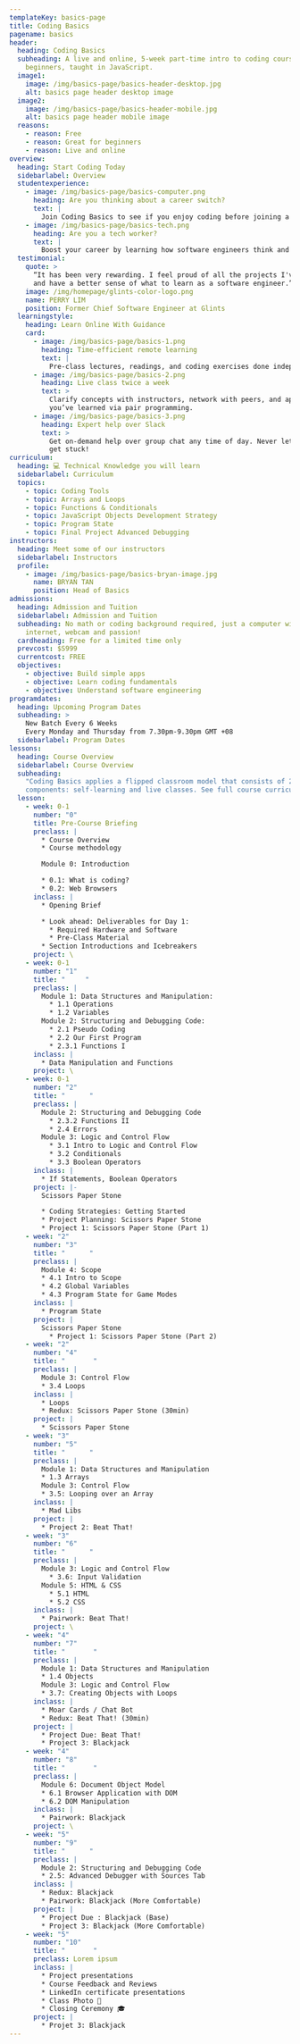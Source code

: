 ```yaml
---
templateKey: basics-page
title: Coding Basics
pagename: basics
header:
  heading: Coding Basics
  subheading: A live and online, 5-week part-time intro to coding course for
    beginners, taught in JavaScript.
  image1:
    image: /img/basics-page/basics-header-desktop.jpg
    alt: basics page header desktop image
  image2:
    image: /img/basics-page/basics-header-mobile.jpg
    alt: basics page header mobile image
  reasons:
    - reason: Free
    - reason: Great for beginners
    - reason: Live and online
overview:
  heading: Start Coding Today
  sidebarlabel: Overview
  studentexperience:
    - image: /img/basics-page/basics-computer.png
      heading: Are you thinking about a career switch?
      text: |
        Join Coding Basics to see if you enjoy coding before joining a bootcamp.
    - image: /img/basics-page/basics-tech.png
      heading: Are you a tech worker?
      text: |
        Boost your career by learning how software engineers think and work.
  testimonial:
    quote: >
      “It has been very rewarding. I feel proud of all the projects I've done
      and have a better sense of what to learn as a software engineer.”
    image: /img/homepage/glints-color-logo.png
    name: PERRY LIM
    position: Former Chief Software Engineer at Glints
  learningstyle:
    heading: Learn Online With Guidance
    card:
      - image: /img/basics-page/basics-1.png
        heading: Time-efficient remote learning
        text: |
          Pre-class lectures, readings, and coding exercises done independently.
      - image: /img/basics-page/basics-2.png
        heading: Live class twice a week
        text: >
          Clarify concepts with instructors, network with peers, and apply what
          you’ve learned via pair programming.
      - image: /img/basics-page/basics-3.png
        heading: Expert help over Slack
        text: >
          Get on-demand help over group chat any time of day. Never let yourself
          get stuck!
curriculum:
  heading: 💻 Technical Knowledge you will learn
  sidebarlabel: Curriculum
  topics:
    - topic: Coding Tools
    - topic: Arrays and Loops
    - topic: Functions & Conditionals
    - topic: JavaScript Objects Development Strategy
    - topic: Program State
    - topic: Final Project Advanced Debugging
instructors:
  heading: Meet some of our instructors
  sidebarlabel: Instructors
  profile:
    - image: /img/basics-page/basics-bryan-image.jpg
      name: BRYAN TAN
      position: Head of Basics
admissions:
  heading: Admission and Tuition
  sidebarlabel: Admission and Tuition
  subheading: No math or coding background required, just a computer with
    internet, webcam and passion!
  cardheading: Free for a limited time only
  prevcost: $S999
  currentcost: FREE
  objectives:
    - objective: Build simple apps
    - objective: Learn coding fundamentals
    - objective: Understand software engineering
programdates:
  heading: Upcoming Program Dates
  subheading: >
    New Batch Every 6 Weeks
    Every Monday and Thursday from 7.30pm-9.30pm GMT +08
  sidebarlabel: Program Dates
lessons:
  heading: Course Overview
  sidebarlabel: Course Overview
  subheading:
    "Coding Basics applies a flipped classroom model that consists of 2
    components: self-learning and live classes. See full course curriculum here"
  lesson:
    - week: 0-1
      number: "0"
      title: Pre-Course Briefing
      preclass: |
        * Course Overview
        * Course methodology

        Module 0: Introduction

        * 0.1: What is coding? 
        * 0.2: Web Browsers
      inclass: |
        * Opening Brief

        * Look ahead: Deliverables for Day 1:
          * Required Hardware and Software
          * Pre-Class Material
        * Section Introductions and Icebreakers
      project: \
    - week: 0-1
      number: "1"
      title: "     "
      preclass: |
        Module 1: Data Structures and Manipulation:
          * 1.1 Operations
          * 1.2 Variables
        Module 2: Structuring and Debugging Code:
          * 2.1 Pseudo Coding
          * 2.2 Our First Program
          * 2.3.1 Functions I
      inclass: |
        * Data Manipulation and Functions
      project: \
    - week: 0-1
      number: "2"
      title: "      "
      preclass: |
        Module 2: Structuring and Debugging Code
          * 2.3.2 Functions II
          * 2.4 Errors
        Module 3: Logic and Control Flow
          * 3.1 Intro to Logic and Control Flow
          * 3.2 Conditionals
          * 3.3 Boolean Operators
      inclass: |
        * If Statements, Boolean Operators
      project: |-
        Scissors Paper Stone 

        * Coding Strategies: Getting Started
        * Project Planning: Scissors Paper Stone
        * Project 1: Scissors Paper Stone (Part 1)
    - week: "2"
      number: "3"
      title: "      "
      preclass: |
        Module 4: Scope
        * 4.1 Intro to Scope
        * 4.2 Global Variables
        * 4.3 Program State for Game Modes
      inclass: |
        * Program State
      project: |
        Scissors Paper Stone 
          * Project 1: Scissors Paper Stone (Part 2)
    - week: "2"
      number: "4"
      title: "       "
      preclass: |
        Module 3: Control Flow
        * 3.4 Loops
      inclass: |
        * Loops
        * Redux: Scissors Paper Stone (30min)
      project: |
        * Scissors Paper Stone
    - week: "3"
      number: "5"
      title: "      "
      preclass: |
        Module 1: Data Structures and Manipulation
        * 1.3 Arrays
        Module 3: Control Flow
        * 3.5: Looping over an Array
      inclass: |
        * Mad Libs
      project: |
        * Project 2: Beat That!
    - week: "3"
      number: "6"
      title: "      "
      preclass: |
        Module 3: Logic and Control Flow
          * 3.6: Input Validation
        Module 5: HTML & CSS
          * 5.1 HTML
          * 5.2 CSS
      inclass: |
        * Pairwork: Beat That!
      project: \
    - week: "4"
      number: "7"
      title: "       "
      preclass: |
        Module 1: Data Structures and Manipulation
        * 1.4 Objects
        Module 3: Logic and Control Flow
        * 3.7: Creating Objects with Loops
      inclass: |
        * Moar Cards / Chat Bot
        * Redux: Beat That! (30min)
      project: |
        * Project Due: Beat That!
        * Project 3: Blackjack
    - week: "4"
      number: "8"
      title: "       "
      preclass: |
        Module 6: Document Object Model
        * 6.1 Browser Application with DOM
        * 6.2 DOM Manipulation
      inclass: |
        * Pairwork: Blackjack
      project: \
    - week: "5"
      number: "9"
      title: "      "
      preclass: |
        Module 2: Structuring and Debugging Code
        * 2.5: Advanced Debugger with Sources Tab
      inclass: |
        * Redux: Blackjack
        * Pairwork: Blackjack (More Comfortable)
      project: |
        * Project Due : Blackjack (Base)
        * Project 3: Blackjack (More Comfortable)
    - week: "5"
      number: "10"
      title: "       "
      preclass: Lorem ipsum
      inclass: |
        * Project presentations
        * Course Feedback and Reviews
        * LinkedIn certificate presentations
        * Class Photo 🥳
        * Closing Ceremony 🎓
      project: |
        * Projet 3: Blackjack
---
```

